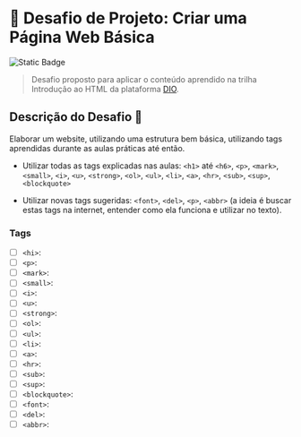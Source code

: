 # :dart: Desafio de Projeto: Criar uma Página Web Básica


![Static Badge](https://img.shields.io/badge/STATUS-EM_DESENVOLVIMENTO-blue)


> Desafio proposto para aplicar o conteúdo aprendido na trilha Introdução ao HTML da plataforma [DIO](https://web.dio.me/).


## Descrição do Desafio :memo:

Elaborar um website, utilizando uma estrutura bem básica, utilizando tags aprendidas durante as aulas práticas até então. 


- Utilizar todas as tags explicadas nas aulas: `<h1>` até `<h6>`, `<p>`, `<mark>`, `<small>`, `<i>`, `<u>`, `<strong>`, `<ol>`, `<ul>`, `<li>`, `<a>`, `<hr>`, `<sub>`, `<sup>`, `<blockquote>`

- Utilizar novas tags sugeridas: `<font>`, `<del>`, `<p>`, `<abbr>` (a ideia é buscar estas tags na internet, entender como ela funciona e utilizar no texto).

### Tags 
- [ ] `<hi>`:
- [ ] `<p>`:
- [ ] `<mark>`:
- [ ] `<small>`:
- [ ] `<i>`:
- [ ] `<u>`:
- [ ] `<strong>`:
- [ ] `<ol>`: 
- [ ] `<ul>`: 
- [ ] `<li>`: 
- [ ] `<a>`: 
- [ ] `<hr>`: 
- [ ] `<sub>`: 
- [ ] `<sup>`: 
- [ ] `<blockquote>`: 
- [ ] `<font>`:
- [ ] `<del>`:
- [ ] `<abbr>`:
